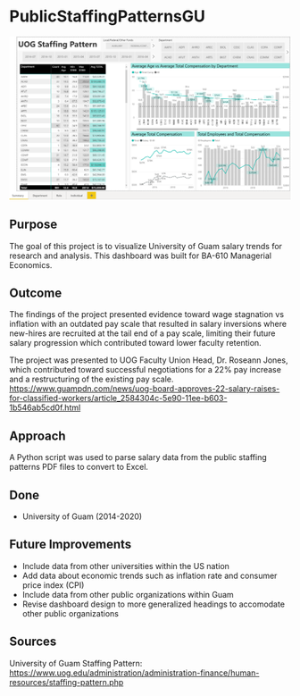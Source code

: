 # PublicStaffingPatternsGU

![PublicStaffingDashboard](resources/publicstaffingpatternsgu.PNG)

## Purpose
The goal of this project is to visualize University of Guam salary trends for research and analysis.
This dashboard was built for BA-610 Managerial Economics.

## Outcome
The findings of the project presented evidence toward wage stagnation vs inflation with an outdated pay scale that resulted in salary inversions where new-hires are recruited at the tail end of a pay scale, limiting their future salary progression which contributed toward lower faculty retention.

The project was presented to UOG Faculty Union Head, Dr. Roseann Jones, which contributed toward successful negotiations for a 22% pay increase and a restructuring of the existing pay scale.
https://www.guampdn.com/news/uog-board-approves-22-salary-raises-for-classified-workers/article_2584304c-5e90-11ee-b603-1b546ab5cd0f.html

## Approach
A Python script was used to parse salary data from the public staffing patterns PDF files to convert to Excel. 

## Done
- University of Guam (2014-2020)

## Future Improvements 
- Include data from other universities within the US nation
- Add data about economic trends such as inflation rate and consumer price index (CPI)
- Include data from other public organizations within Guam
- Revise dashboard design to more generalized headings to accomodate other public organizations

## Sources
University of Guam Staffing Pattern: https://www.uog.edu/administration/administration-finance/human-resources/staffing-pattern.php
